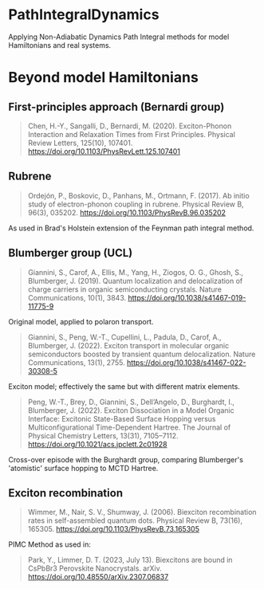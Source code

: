 # PathIntegralDynamics

Applying Non-Adiabatic Dynamics Path Integral methods for model Hamiltonians and real systems.

# Beyond model Hamiltonians

## First-principles approach (Bernardi group)

> Chen, H.-Y., Sangalli, D., Bernardi, M. (2020). Exciton-Phonon Interaction and Relaxation Times from First Principles. Physical Review Letters, 125(10), 107401. https://doi.org/10.1103/PhysRevLett.125.107401

## Rubrene

> Ordejón, P., Boskovic, D., Panhans, M., Ortmann, F. (2017). Ab initio study of electron-phonon coupling in rubrene. Physical Review B, 96(3), 035202. https://doi.org/10.1103/PhysRevB.96.035202

As used in Brad's Holstein extension of the Feynman path integral method.

## Blumberger group (UCL)

> Giannini, S., Carof, A., Ellis, M., Yang, H., Ziogos, O. G., Ghosh, S., Blumberger, J. (2019). Quantum localization and delocalization of charge carriers in organic semiconducting crystals. Nature Communications, 10(1), 3843. https://doi.org/10.1038/s41467-019-11775-9

Original model, applied to polaron transport.

> Giannini, S., Peng, W.-T., Cupellini, L., Padula, D., Carof, A., Blumberger, J. (2022). Exciton transport in molecular organic semiconductors boosted by transient quantum delocalization. Nature Communications, 13(1), 2755. https://doi.org/10.1038/s41467-022-30308-5

Exciton model; effectively the same but with different matrix elements.

> Peng, W.-T., Brey, D., Giannini, S., Dell’Angelo, D., Burghardt, I., Blumberger, J. (2022). Exciton Dissociation in a Model Organic Interface: Excitonic State-Based Surface Hopping versus Multiconfigurational Time-Dependent Hartree. The Journal of Physical Chemistry Letters, 13(31), 7105–7112. https://doi.org/10.1021/acs.jpclett.2c01928

Cross-over episode with the Burghardt group, comparing Blumberger's 'atomistic' surface hopping to MCTD Hartree.

## Exciton recombination

> Wimmer, M., Nair, S. V., Shumway, J. (2006). Biexciton recombination rates in self-assembled quantum dots. Physical Review B, 73(16), 165305. https://doi.org/10.1103/PhysRevB.73.165305

PIMC Method as used in:

> Park, Y., Limmer, D. T. (2023, July 13). Biexcitons are bound in CsPbBr3 Perovskite Nanocrystals. arXiv. https://doi.org/10.48550/arXiv.2307.06837

